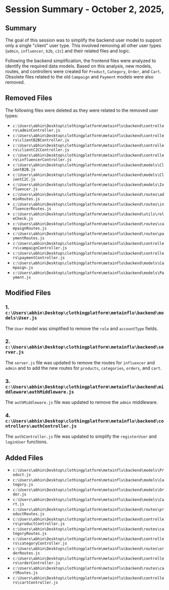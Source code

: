# Session Summary - October 2, 2025, 

## Summary

The goal of this session was to simplify the backend user model to support only a single "client" user type. This involved removing all other user types (`admin`, `influencer`, `b2b`, `c2c`) and their related files and logic.

Following the backend simplification, the frontend files were analyzed to identify the required data models. Based on this analysis, new models, routes, and controllers were created for `Product`, `Category`, `Order`, and `Cart`. Obsolete files related to the old `Campaign` and `Payment` models were also removed.

## Removed Files

The following files were deleted as they were related to the removed user types:

*   `c:\Users\abhin\Desktop\clothingplatform\metainflu\backend\controllers\adminController.js`
*   `c:\Users\abhin\Desktop\clothingplatform\metainflu\backend\controllers\clientB2BController.js`
*   `c:\Users\abhin\Desktop\clothingplatform\metainflu\backend\controllers\clientC2CController.js`
*   `c:\Users\abhin\Desktop\clothingplatform\metainflu\backend\controllers\influencerController.js`
*   `c:\Users\abhin\Desktop\clothingplatform\metainflu\backend\models\ClientB2B.js`
*   `c:\Users\abhin\Desktop\clothingplatform\metainflu\backend\models\ClientC2C.js`
*   `c:\Users\abhin\Desktop\clothingplatform\metainflu\backend\models\Influencer.js`
*   `c:\Users\abhin\Desktop\clothingplatform\metainflu\backend\routes\adminRoutes.js`
*   `c:\Users\abhin\Desktop\clothingplatform\metainflu\backend\routes\influencerRoutes.js`
*   `c:\Users\abhin\Desktop\clothingplatform\metainflu\backend\utils\roleCheck.js`
*   `c:\Users\abhin\Desktop\clothingplatform\metainflu\backend\routes\campaignRoutes.js`
*   `c:\Users\abhin\Desktop\clothingplatform\metainflu\backend\routes\paymentRoutes.js`
*   `c:\Users\abhin\Desktop\clothingplatform\metainflu\backend\controllers\campaignController.js`
*   `c:\Users\abhin\Desktop\clothingplatform\metainflu\backend\controllers\paymentController.js`
*   `c:\Users\abhin\Desktop\clothingplatform\metainflu\backend\models\Campaign.js`
*   `c:\Users\abhin\Desktop\clothingplatform\metainflu\backend\models\Payment.js`

## Modified Files

### 1. `c:\Users\abhin\Desktop\clothingplatform\metainflu\backend\models\User.js`

The `User` model was simplified to remove the `role` and `accountType` fields.

### 2. `c:\Users\abhin\Desktop\clothingplatform\metainflu\backend\server.js`

The `server.js` file was updated to remove the routes for `influencer` and `admin` and to add the new routes for `products`, `categories`, `orders`, and `cart`.

### 3. `c:\Users\abhin\Desktop\clothingplatform\metainflu\backend\middleware\authMiddleware.js`

The `authMiddleware.js` file was updated to remove the `admin` middleware.

### 4. `c:\Users\abhin\Desktop\clothingplatform\metainflu\backend\controllers\authController.js`

The `authController.js` file was updated to simplify the `registerUser` and `loginUser` functions.

## Added Files

*   `c:\Users\abhin\Desktop\clothingplatform\metainflu\backend\models\Product.js`
*   `c:\Users\abhin\Desktop\clothingplatform\metainflu\backend\models\Category.js`
*   `c:\Users\abhin\Desktop\clothingplatform\metainflu\backend\models\Order.js`
*   `c:\Users\abhin\Desktop\clothingplatform\metainflu\backend\models\Cart.js`
*   `c:\Users\abhin\Desktop\clothingplatform\metainflu\backend\routes\productRoutes.js`
*   `c:\Users\abhin\Desktop\clothingplatform\metainflu\backend\controllers\productController.js`
*   `c:\Users\abhin\Desktop\clothingplatform\metainflu\backend\routes\categoryRoutes.js`
*   `c:\Users\abhin\Desktop\clothingplatform\metainflu\backend\controllers\categoryController.js`
*   `c:\Users\abhin\Desktop\clothingplatform\metainflu\backend\routes\orderRoutes.js`
*   `c:\Users\abhin\Desktop\clothingplatform\metainflu\backend\controllers\orderController.js`
*   `c:\Users\abhin\Desktop\clothingplatform\metainflu\backend\routes\cartRoutes.js`
*   `c:\Users\abhin\Desktop\clothingplatform\metainflu\backend\controllers\cartController.js`